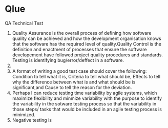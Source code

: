 # Qlue
QA Technical Test
1. Quality Assurance is the overall process of defining how software quality can be achieved and how the development organisation knows that the software has the required level of quality.Quality Control is the definition and enactment of processes that ensure the software developement have followed project quality procedures and standards. Testing is identifying bug/error/deffect in a software. 
2. 
3. A format of writing a good test case should cover the following: Condition to tell what it is, Criteria to tell what should be, Effects to tell why the difference between what is and what should be is significant,and Cause to tell the reason for the deviation.
4. Perhaps I can reduce testing time variability by agile systems, which maximize flexibility and minmize variability with the purpose to identify the variability in the sotware testing process so that the variability in those steps/ tasks that would be included in an agile testing process is minimized.
5. Negative testing is 
